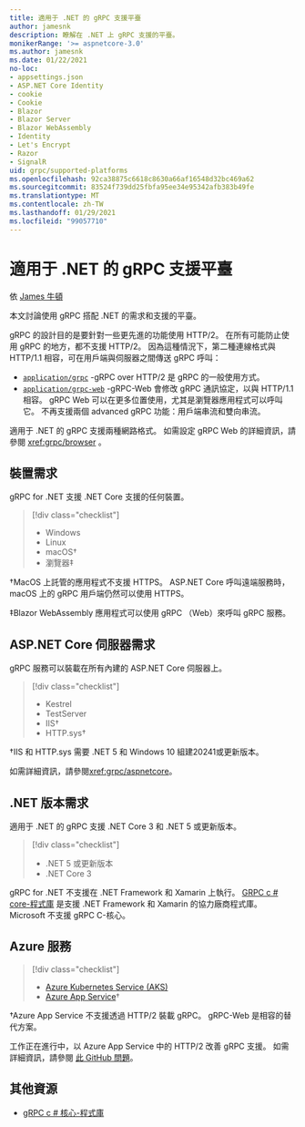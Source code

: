```yaml
---
title: 適用于 .NET 的 gRPC 支援平臺
author: jamesnk
description: 瞭解在 .NET 上 gRPC 支援的平臺。
monikerRange: '>= aspnetcore-3.0'
ms.author: jamesnk
ms.date: 01/22/2021
no-loc:
- appsettings.json
- ASP.NET Core Identity
- cookie
- Cookie
- Blazor
- Blazor Server
- Blazor WebAssembly
- Identity
- Let's Encrypt
- Razor
- SignalR
uid: grpc/supported-platforms
ms.openlocfilehash: 92ca38875c6618c8630a66af16548d32bc469a62
ms.sourcegitcommit: 83524f739dd25fbfa95ee34e95342afb383b49fe
ms.translationtype: MT
ms.contentlocale: zh-TW
ms.lasthandoff: 01/29/2021
ms.locfileid: "99057710"
---
```

# <a name="grpc-for-net-supported-platforms"></a>適用于 .NET 的 gRPC 支援平臺

依 [James 牛頓](https://twitter.com/jamesnk)

本文討論使用 gRPC 搭配 .NET 的需求和支援的平臺。

gRPC 的設計目的是要針對一些更先進的功能使用 HTTP/2。 在所有可能防止使用 gRPC 的地方，都不支援 HTTP/2。 因為這種情況下，第二種連線格式與 HTTP/1.1 相容，可在用戶端與伺服器之間傳送 gRPC 呼叫：

* [`application/grpc`](https://github.com/grpc/grpc/blob/master/doc/PROTOCOL-HTTP2.md) -gRPC over HTTP/2 是 gRPC 的一般使用方式。
* [`application/grpc-web`](https://github.com/grpc/grpc/blob/master/doc/PROTOCOL-WEB.md) -gRPC-Web 會修改 gRPC 通訊協定，以與 HTTP/1.1 相容。 gRPC Web 可以在更多位置使用，尤其是瀏覽器應用程式可以呼叫它。 不再支援兩個 advanced gRPC 功能：用戶端串流和雙向串流。

適用于 .NET 的 gRPC 支援兩種網路格式。 如需設定 gRPC Web 的詳細資訊，請參閱 <xref:grpc/browser> 。

## <a name="device-requirements"></a>裝置需求

gRPC for .NET 支援 .NET Core 支援的任何裝置。

> [!div class="checklist"]
>
> * Windows
> * Linux
> * macOS&dagger;
> * 瀏覽器&Dagger;

&dagger;MacOS 上託管的應用程式不支援 HTTPS。 ASP.NET Core 呼叫遠端服務時，macOS 上的 gRPC 用戶端仍然可以使用 HTTPS。

&Dagger;Blazor WebAssembly 應用程式可以使用 gRPC （Web）來呼叫 gRPC 服務。

## <a name="aspnet-core-server-requirements"></a>ASP.NET Core 伺服器需求

gRPC 服務可以裝載在所有內建的 ASP.NET Core 伺服器上。

> [!div class="checklist"]
>
> * Kestrel
> * TestServer
> * IIS&dagger;
> * HTTP.sys&dagger;

&dagger;IIS 和 HTTP.sys 需要 .NET 5 和 Windows 10 組建20241或更新版本。

如需詳細資訊，請參閱<xref:grpc/aspnetcore>。

## <a name="net-version-requirements"></a>.NET 版本需求

適用于 .NET 的 gRPC 支援 .NET Core 3 和 .NET 5 或更新版本。

> [!div class="checklist"]
>
> * .NET 5 或更新版本
> * .NET Core 3

gRPC for .NET 不支援在 .NET Framework 和 Xamarin 上執行。 [GRPC c # core-程式庫](https://grpc.io/docs/languages/csharp/quickstart/) 是支援 .NET Framework 和 Xamarin 的協力廠商程式庫。 Microsoft 不支援 gRPC C-核心。

## <a name="azure-services"></a>Azure 服務

> [!div class="checklist"]
>
> * [Azure Kubernetes Service (AKS)](https://azure.microsoft.com/services/kubernetes-service/)
> * [Azure App Service](https://azure.microsoft.com/services/app-service/)&dagger;

&dagger;Azure App Service 不支援透過 HTTP/2 裝載 gRPC。 gRPC-Web 是相容的替代方案。

工作正在進行中，以 Azure App Service 中的 HTTP/2 改善 gRPC 支援。 如需詳細資訊，請參閱 [此 GitHub 問題](https://github.com/dotnet/AspNetCore/issues/9020)。

## <a name="additional-resources"></a>其他資源

* [gRPC c # 核心-程式庫](https://grpc.io/docs/languages/csharp/quickstart/)
